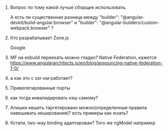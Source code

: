 1. Вопрос по тому какой лучше сборщик использовать.

    А есть ли существенная разница между   "builder": "@angular-devkit/build-angular:browser" и "builder": "@angular-builders/custom-webpack:browser" ?

2. Кто разрабатывает Zone.js

    Google

3. MF на esbuild  переехать можно гладко? Native Federation, кажется
    https://www.angulararchitects.io/en/blog/announcing-native-federation-1-0/

4. а как это с ssr-ом работает?

5. Привелегированные порты

6. как тогда инвалидировать кэш самому?

7. Апишки кешить таргетировано можно(определенные правила навешивать кеширования)? есть примеры как юзать?

8. Кстати, two-way binding адаптирован? Того же ngModel например
